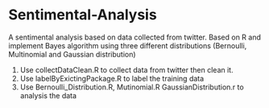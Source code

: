 # Sentimental-Analysis
A sentimental analysis based on data collected from twitter. Based on R and implement Bayes algorithm using three different distributions (Bernoulli, Multinomial and Gaussian distribution)
1. Use collectDataClean.R to collect data from twitter then clean it.
2. Use labelByExictingPackage.R to label the training data
3. Use Bernoulli_Distribution.R, Mutinomial.R GaussianDistribution.r to analysis the data
